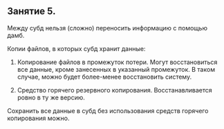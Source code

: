## Занятие 5.

Между субд нельзя (сложно) переносить информацию с помощью дамб. 

Копии файлов, в которых субд хранит данные:

1. Копирование файлов в промежуток потери. Могут восстановиться все данные, кроме занесенных в указанный промежуток. В таком случае, можно будет более-менее восстановить систему.

2. Средство горячего резервного копирования. Восстанавливается ровно в ту же версию.

Сохранить все данные в субд без использования средств горячего копирования можно.